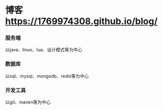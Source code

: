 # 博客   https://1769974308.github.io/blog/
### 服务端
以java、linux、lua、设计模式等为中心


### 数据库
以sql、mysql、mongodb、redis等为中心

### 开发工具
以git、maven等为中心
